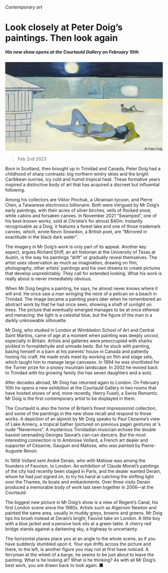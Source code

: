 ###### Contemporary art

# Look closely at Peter Doig’s paintings. Then look again 

##### His new show opens at the Courtauld Gallery on February 10th 

![image](images/20230204_CUP001.jpg) 

> Feb 2nd 2023 

Born in Scotland, then brought up in Trinidad and Canada, Peter Doig had a childhood of sharp contrasts: big northern wintry skies and the bright Caribbean sunrise, icy cold and humid tropical heat. These formative years inspired a distinctive body of art that has acquired a discreet but influential following. 

Among his collectors are Viktor Pinchuk, a Ukrainian tycoon, and Pierre Chen, a Taiwanese electronics billionaire. Both were intrigued by Mr Doig’s early paintings, with their acres of silver birches, veils of flocked snow, white cabins and forsaken canoes. In November 2021 “Swamped”, one of his best-known works, sold at Christie’s for almost $40m. Instantly recognisable as a Doig, it features a forest lake and one of those trademark canoes, which, wrote Kevin Snowdon, a British poet, are “Mirrored in exactitude in the black dark water”.

The imagery in Mr Doig’s work is only part of its appeal. Another key aspect, argues Richard Shiff, an art historian at the University of Texas at Austin, is the way his paintings “drift” or gradually reveal themselves. The artist uses observation as much as imagination, drawing on film, photography, other artists’ paintings and his own dreams to create pictures that develop unpredictably. They call for extended looking. What his work is really about is never immediately obvious. 

When Mr Doig begins a painting, he says, he almost never knows where it will end. He once saw a man wringing the neck of a pelican on a beach in Trinidad. The image became a painting years later when he remembered an abstract work by  that he had once seen, showing a shaft of sunlight on trees. The picture that eventually emerged manages to be at once ethereal and menacing: the light is a celestial blue, but the figure of the man is a darkly unknowable silhouette. 

Mr Doig, who studied in London at Wimbledon School of Art and Central Saint Martins, came of age at a moment when painting was deeply uncool, especially in Britain. Artists and galleries were preoccupied with sharks pickled in formaldehyde and unmade beds. But he stuck with painting, basing himself in a barn at his parents’ house in Canada and patiently honing his craft. He made ends meet by working on film and stage sets, which taught him to manage large canvases. In 1994 he was shortlisted for the Turner prize for a snowy mountain landscape. In 2002 he moved back to Trinidad with his growing family (he has seven daughters and a son).

After decades abroad, Mr Doig has returned again to London. On February 10th he opens a new exhibition at the Courtauld Gallery in two rooms that have hosted shows of  and, more recently, Henry Fuseli, a Swiss Romantic. Mr Doig is the first contemporary artist to be displayed in them.

The Courtauld is also the home of Britain’s finest Impressionist collection, and some of the paintings in the new show recall and respond to those works. A depiction of an alpinist by Mr Doig speaks to Paul Cézanne’s view of Lake Annecy, a tropical bather (pictured on previous page) gestures at ’s nude “Nevermore”. A mysterious Trinidadian musician echoes the double bassist serenading Georges Seurat’s can-can dancers. But the most interesting connection is to Ambroise Vollard, a French art dealer and supporter of Cézanne, Gauguin and Matisse, who was painted by Pierre-Auguste Renoir.

In 1906 Vollard sent André Derain, who with Matisse was among the founders of Fauvism, to London. An exhibition of Claude Monet’s paintings of the city had recently been staged in Paris, and the dealer wanted Derain, whom he had just signed on, to try his hand at catching the shifting light over the Thames, its boats and embankments. Over three visits Derain produced a memorable body of work last seen together in 2006—at the Courtauld.

The biggest new picture in Mr Doig’s show is a view of Regent’s Canal, his first London scene since the 1980s. Artists such as Algernon Newton and  painted the same area, usually in muddy greys, browns and greens. Mr Doig tips his brush instead at Derain’s bright, Fauvist take on London. A little boy with a blue jacket and a pensive look sits at a green table. A cherry red bridge stands against a darkening sky, a highway to uncertainty.

The horizontal planes place you at an angle to the whole scene, as if you have suddenly stumbled upon it. Your eye drifts across the picture and there, to the left, is another figure you may not at first have noticed. A ferryman at the wheel of a barge, he seems to be just about to leave the painting. What is he looking at? What is he thinking? As with all Mr Doig’s best work, you are drawn back to look again. ■


